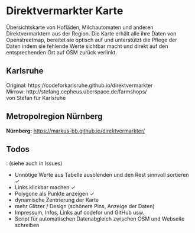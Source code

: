 # Direktvermarkter Karte
Übersichtskarte von Hofläden, Milchautomaten und anderen Direktvermarktern aus der Region. Die Karte erhält alle ihre Daten von Openstreetmap, bereitet sie optisch auf und unterstützt die Pflege der Daten indem sie fehlende Werte sichtbar macht und direkt auf den entsprechenden Ort auf OSM zurück verlinkt.

<h2>Karlsruhe</h2>
Original: https://codeforkarlsruhe.github.io/direktvermarkter
<br>Mirrow: http://stefang.cepheus.uberspace.de/farmshops/
<br>von Stefan für Karlsruhe

<h2>Metropolregion Nürnberg</h2>

<b>Nürnberg:</b> https://markus-bb.github.io/direktvermarkter/

<h2>Todos</h2>

: (siehe auch in Issues)
* Unnötige Werte aus Tabelle ausblenden und den Rest sinnvoll sortieren ✓
* Links klickbar machen ✓
* Polygone als Punkte anzeigen ✓
* dynamische Zentrierung der Karte
* mehr Glitzer / Design (schönere Pins, Anzeige der Daten)
* Impressum, Infos, Links auf codefor und GitHub usw. 
* Script für automatischen Datenabgleich zwischen OSM und Webseite schreiben
